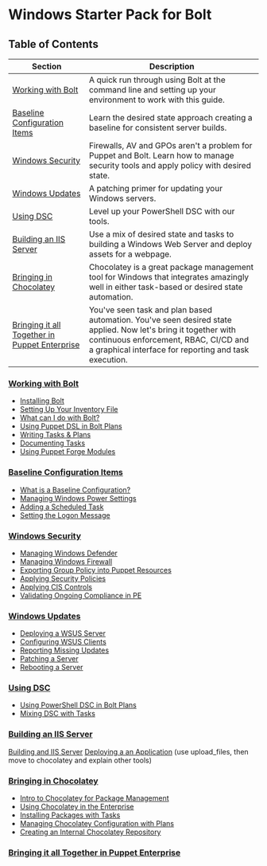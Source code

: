 # Windows Starter Pack for Bolt

## Table of Contents

| Section | Description |
|---------|-------------|
| [Working with Bolt](#working-with-bolt) | A quick run through using Bolt at the command line and setting up your environment to work with this guide.
| [Baseline Configuration Items](#baseline) | Learn the desired state approach creating a baseline for consistent server builds.
| [Windows Security](#security) | Firewalls, AV and GPOs aren't a problem for Puppet and Bolt. Learn how to manage security tools and apply policy with desired state.
| [Windows Updates](#windows-updates) | A patching primer for updating your Windows servers. 
| [Using DSC](#dsc) | Level up your PowerShell DSC with our tools.
| [Building an IIS Server](#building-an-iis-server) | Use a mix of desired state and tasks to building a Windows Web Server and deploy assets for a webpage.
| [Bringing in Chocolatey](#bringing-in-chocolatey) | Chocolatey is a great package management tool for Windows that integrates amazingly well in either task-based or desired state automation.
| [Bringing it all Together in Puppet Enterprise](#puppet-enterprise) | You've seen task and plan based automation. You've seen desired state applied. Now let's bring it together with continuous enforcement, RBAC, CI/CD and a graphical interface for reporting and task execution.

### [Working with Bolt](#working-with-bolt)
- [Installing Bolt](working-with-bolt/installing.md) 
- [Setting Up Your Inventory File](working-with-bolt/setup-inventory-file.md)
- [What can I do with Bolt?](working-with-bolt/what-can-i-do.md)
- [Using Puppet DSL in Bolt Plans](working-with-bolt/using-puppet-modules-and-code-in-bolt-plans.md)
- [Writing Tasks & Plans](working-with-bolt/writing-tasks-and-plans.md)
- [Documenting Tasks](working-with-bolt/documenting-tasks)
- [Using Puppet Forge Modules](working-with-bolt/using-the-forge.md)

### [Baseline Configuration Items](#baseline)
- [What is a Baseline Configuration?](baseline/what-is-a-baseline.md)
- [Managing Windows Power Settings](baseline/power-settings.md)
- [Adding a Scheduled Task](baseline/scheduled-task.md)
- [Setting the Logon Message](baseline/logon-message.md)

### [Windows Security](#security)
- [Managing Windows Defender](baseline/windows-defender.md)
- [Managing Windows Firewall](security/managing-windows-firewall.md)
- [Exporting Group Policy into Puppet Resources](security/exporting-gpo.md)
- [Applying Security Policies](security/applying-security-policies.md)
- [Applying CIS Controls](security/applying-cis-controls.md)
- [Validating Ongoing Compliance in PE](security/cis-compliance.md)

### [Windows Updates](#windows-updates)

- [Deploying a WSUS Server](windows-updates/building-a-wsus-server.md)
- [Configuring WSUS Clients](windows-updates/configuring-wsus-clients)
- [Reporting Missing Updates](windows-updates/reporting-missing-updates.md)
- [Patching a Server](windows-updates/patching-a-server.md)
- [Rebooting a Server](windows-updates/rebooting-a-server.md)

### [Using DSC](#dsc)

- [Using PowerShell DSC in Bolt Plans](dsc/using-dsc-in-bolt-plans.md)
- [Mixing DSC with Tasks](dsc/mixing-dsc-with-tasks.md)


### [Building an IIS Server](#building-an-iis-server)

[Building and IIS Server](iis/building-an-iis-server.md)
[Deploying a an Application](iis/deploying-an-application.md)
  (use upload_files, then move to chocolatey and explain other tools)

### [Bringing in Chocolatey](#bringing-in-chocolatey)

  - [Intro to Chocolatey for Package Management](chocolatey/intro-to-chocolatey-for-package-management.md)
  - [Using Chocolatey in the Enterprise](chocolatey/using-chocolatey-in-the-enterprise.md)
  - [Installing Packages with Tasks](chocolatey/installing-packages.md)
  - [Managing Chocolatey Configuration with Plans](chocolatey/managing-chocolatey-configuration-with-plans)
  - [Creating an Internal Chocolatey Repository](chocolatey/creating-an-internal-repository)

### [Bringing it all Together in Puppet Enterprise](#puppet-enterprise)




